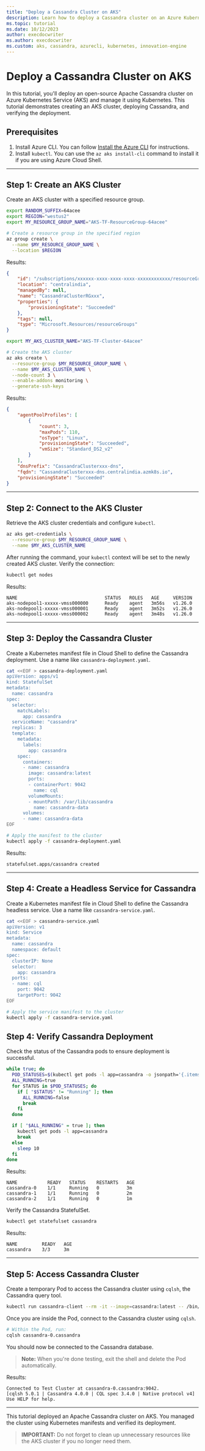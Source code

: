 ```yaml
---
title: "Deploy a Cassandra Cluster on AKS"
description: Learn how to deploy a Cassandra cluster on an Azure Kubernetes Service (AKS) cluster using Azure CLI and Kubernetes manifests.
ms.topic: tutorial
ms.date: 10/12/2023
author: execdocwriter
ms.author: execdocwriter
ms.custom: aks, cassandra, azurecli, kubernetes, innovation-engine
---
```


# Deploy a Cassandra Cluster on AKS

In this tutorial, you'll deploy an open-source Apache Cassandra cluster on Azure Kubernetes Service (AKS) and manage it using Kubernetes. This tutorial demonstrates creating an AKS cluster, deploying Cassandra, and verifying the deployment.

## Prerequisites

1. Install Azure CLI. You can follow [Install the Azure CLI](https://docs.microsoft.com/cli/azure/install-azure-cli) for instructions.
2. Install `kubectl`. You can use the `az aks install-cli` command to install it if you are using Azure Cloud Shell.

---

## Step 1: Create an AKS Cluster

Create an AKS cluster with a specified resource group.

```bash
export RANDOM_SUFFIX=64acee
export REGION="westus2"
export MY_RESOURCE_GROUP_NAME="AKS-TF-ResourceGroup-64acee"

# Create a resource group in the specified region
az group create \
  --name $MY_RESOURCE_GROUP_NAME \
  --location $REGION
```

Results:

<!-- expected_similarity=0.3 -->

```json
{
    "id": "/subscriptions/xxxxxx-xxxx-xxxx-xxxx-xxxxxxxxxxxx/resourceGroups/CassandraClusterRGxxx",
    "location": "centralindia",
    "managedBy": null,
    "name": "CassandraClusterRGxxx",
    "properties": {
        "provisioningState": "Succeeded"
    },
    "tags": null,
    "type": "Microsoft.Resources/resourceGroups"
}
```

```bash
export MY_AKS_CLUSTER_NAME="AKS-TF-Cluster-64acee"

# Create the AKS cluster
az aks create \
  --resource-group $MY_RESOURCE_GROUP_NAME \
  --name $MY_AKS_CLUSTER_NAME \
  --node-count 3 \
  --enable-addons monitoring \
  --generate-ssh-keys
```

Results:

<!-- expected_similarity=0.3 -->

```json
{
    "agentPoolProfiles": [
        {
            "count": 3,
            "maxPods": 110,
            "osType": "Linux",
            "provisioningState": "Succeeded",
            "vmSize": "Standard_DS2_v2"
        }
    ],
    "dnsPrefix": "CassandraClusterxxx-dns",
    "fqdn": "CassandraClusterxxx-dns.centralindia.azmk8s.io",
    "provisioningState": "Succeeded"
}
```

---

## Step 2: Connect to the AKS Cluster

Retrieve the AKS cluster credentials and configure `kubectl`.

```bash
az aks get-credentials \
  --resource-group $MY_RESOURCE_GROUP_NAME \
  --name $MY_AKS_CLUSTER_NAME
```

After running the command, your `kubectl` context will be set to the newly created AKS cluster. Verify the connection:

```bash
kubectl get nodes
```

Results:

<!-- expected_similarity=0.3 -->

```text
NAME                                STATUS   ROLES   AGE     VERSION
aks-nodepool1-xxxxx-vmss000000      Ready    agent   3m56s   v1.26.0
aks-nodepool1-xxxxx-vmss000001      Ready    agent   3m52s   v1.26.0
aks-nodepool1-xxxxx-vmss000002      Ready    agent   3m48s   v1.26.0
```

---

## Step 3: Deploy the Cassandra Cluster

Create a Kubernetes manifest file in Cloud Shell to define the Cassandra deployment. Use a name like `cassandra-deployment.yaml`.

```bash
cat <<EOF > cassandra-deployment.yaml
apiVersion: apps/v1
kind: StatefulSet
metadata:
  name: cassandra
spec:
  selector:
    matchLabels:
      app: cassandra
  serviceName: "cassandra"
  replicas: 3
  template:
    metadata:
      labels:
        app: cassandra
    spec:
      containers:
      - name: cassandra
        image: cassandra:latest
        ports:
        - containerPort: 9042
          name: cql
        volumeMounts:
        - mountPath: /var/lib/cassandra
          name: cassandra-data
      volumes:
      - name: cassandra-data
EOF

# Apply the manifest to the cluster
kubectl apply -f cassandra-deployment.yaml
```

Results:

<!-- expected_similarity=0.3 -->

```text
statefulset.apps/cassandra created
```

---

## Step 4: Create a Headless Service for Cassandra

Create a Kubernetes manifest file in Cloud Shell to define the Cassandra headless service. Use a name like `cassandra-service.yaml`.

```bash
cat <<EOF > cassandra-service.yaml
apiVersion: v1
kind: Service
metadata:
  name: cassandra
  namespace: default
spec:
  clusterIP: None
  selector:
    app: cassandra
  ports:
  - name: cql
    port: 9042
    targetPort: 9042
EOF

# Apply the service manifest to the cluster
kubectl apply -f cassandra-service.yaml
```


## Step 4: Verify Cassandra Deployment

Check the status of the Cassandra pods to ensure deployment is successful.

```bash
while true; do
  POD_STATUSES=$(kubectl get pods -l app=cassandra -o jsonpath='{.items[*].status.phase}')
  ALL_RUNNING=true
  for STATUS in $POD_STATUSES; do
    if [ "$STATUS" != "Running" ]; then
      ALL_RUNNING=false
      break
    fi
  done

  if [ "$ALL_RUNNING" = true ]; then
    kubectl get pods -l app=cassandra
    break
  else
    sleep 10
  fi
done
```

Results:

<!-- expected_similarity=0.3 -->

```text
NAME           READY   STATUS    RESTARTS   AGE
cassandra-0    1/1     Running   0          3m
cassandra-1    1/1     Running   0          2m
cassandra-2    1/1     Running   0          1m
```

Verify the Cassandra StatefulSet.

```bash
kubectl get statefulset cassandra
```

Results:

<!-- expected_similarity=0.3 -->

```text
NAME         READY   AGE
cassandra    3/3     3m
```

---

## Step 5: Access Cassandra Cluster

Create a temporary Pod to access the Cassandra cluster using `cqlsh`, the Cassandra query tool.

```bash
kubectl run cassandra-client --rm -it --image=cassandra:latest -- /bin/bash
```

Once you are inside the Pod, connect to the Cassandra cluster using `cqlsh`.

```bash
# Within the Pod, run:
cqlsh cassandra-0.cassandra
```

You should now be connected to the Cassandra database.

> **Note:** When you're done testing, exit the shell and delete the Pod automatically.

Results:

<!-- expected_similarity=0.3 -->

```text
Connected to Test Cluster at cassandra-0.cassandra:9042.
[cqlsh 5.0.1 | Cassandra 4.0.0 | CQL spec 3.4.0 | Native protocol v4]
Use HELP for help.
```

---

This tutorial deployed an Apache Cassandra cluster on AKS. You managed the cluster using Kubernetes manifests and verified its deployment.

> **IMPORTANT:** Do not forget to clean up unnecessary resources like the AKS cluster if you no longer need them.
